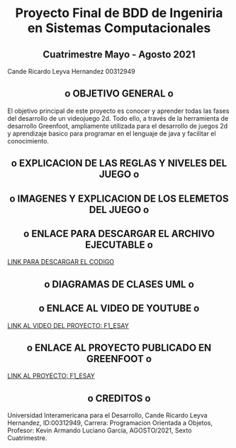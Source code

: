 <h1 align='center'>Proyecto Final de BDD de Ingeniria en Sistemas Computacionales </h1>

<h2 align='center'>Cuatrimestre Mayo - Agosto 2021 </h2>

Cande Ricardo Leyva Hernandez 00312949

<h2 align='center'>o OBJETIVO GENERAL o</h2>
El objetivo principal de este proyecto es conocer y aprender todas las fases del desarrollo
de un videojuego 2d. Todo ello, a través de la herramienta de desarrollo Greenfoot, ampliamente utilizada 
para el desarrollo de juegos 2d y aprendizaje basico para programar en el lenguaje de java y facilitar el conocimiento.

<h2 align='center'>o EXPLICACION DE LAS REGLAS Y NIVELES DEL JUEGO o</h2>

<h2 align='center'>o IMAGENES Y EXPLICACION DE LOS ELEMETOS DEL JUEGO o</h2>




<h2 align='center'>o ENLACE PARA DESCARGAR EL ARCHIVO EJECUTABLE o</h2>
<a href="https://github.com/candrhiz/proyecto-POO.git">LINK PARA DESCARGAR EL CODIGO</a>

<h2 align='center'>o DIAGRAMAS DE CLASES UML o</h2>




<h2 align='center'>o ENLACE AL VIDEO DE YOUTUBE o</h2>
<a href="https://youtu.be/RlfgqXQ_tKk">LINK AL VIDEO DEL PROYECTO: F1_ESAY</a>

<h2 align='center'>o ENLACE AL PROYECTO PUBLICADO EN GREENFOOT o</h2>
<a href="https://www.greenfoot.org/scenarios/28391">LINK AL PROYECTO: F1_ESAY</a>


<h2 align='center'>o CREDITOS o</h2>
Universidad Interamericana para el Desarrollo,
Cande Ricardo Leyva Hernandez, ID:00312949,
Carrera: Programacion Orientada a Objetos,
Profesor: Kevin Armando Luciano Garcia,
AGOSTO/2021,
Sexto Cuatrimestre.
